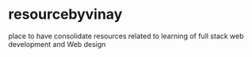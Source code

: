 # resourcebyvinay
place to have consolidate resources related to learning of full stack web development and Web design
